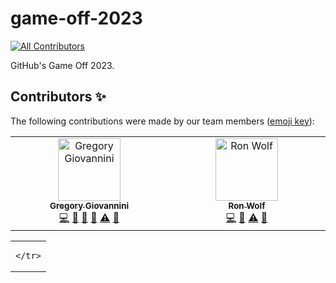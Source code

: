 # game-off-2023
<!-- ALL-CONTRIBUTORS-BADGE:START - Do not remove or modify this section -->
[![All Contributors](https://img.shields.io/badge/all_contributors-2-orange.svg?style=flat-square)](#contributors-)
<!-- ALL-CONTRIBUTORS-BADGE:END -->
GitHub's Game Off 2023.


## Contributors ✨

The following contributions were made by our team members ([emoji key](https://allcontributors.org/docs/en/emoji-key)):
<!-- ALL-CONTRIBUTORS-LIST:START - Do not remove or modify this section -->
<!-- prettier-ignore-start -->
<!-- markdownlint-disable -->
<table>
  <tbody>
    <tr>
      <td align="center" valign="top" width="14.28%"><a href="https://github.com/greg300"><img src="https://avatars.githubusercontent.com/u/36485898?v=4?s=100" width="100px;" alt="Gregory Giovannini"/><br /><sub><b>Gregory Giovannini</b></sub></a><br /><a href="https://github.com/greg300/game-off-2023/commits?author=greg300" title="Code">💻</a> <a href="#projectManagement-greg300" title="Project Management">📆</a> <a href="#design-greg300" title="Design">🎨</a> <a href="#ideas-greg300" title="Ideas, Planning, & Feedback">🤔</a> <a href="https://github.com/greg300/game-off-2023/commits?author=greg300" title="Tests">⚠️</a> <a href="https://github.com/greg300/game-off-2023/pulls?q=is%3Apr+reviewed-by%3Agreg300" title="Reviewed Pull Requests">👀</a></td>
      <td align="center" valign="top" width="14.28%"><a href="https://www.linkedin.com/in/nor-flow"><img src="https://avatars.githubusercontent.com/u/7342888?v=4?s=100" width="100px;" alt="Ron Wolf"/><br /><sub><b>Ron Wolf</b></sub></a><br /><a href="https://github.com/greg300/game-off-2023/commits?author=ron-wolf" title="Code">💻</a> <a href="#ideas-ron-wolf" title="Ideas, Planning, & Feedback">🤔</a> <a href="https://github.com/greg300/game-off-2023/commits?author=ron-wolf" title="Tests">⚠️</a> <a href="https://github.com/greg300/game-off-2023/pulls?q=is%3Apr+reviewed-by%3Aron-wolf" title="Reviewed Pull Requests">👀</a></td>
    </tr>
  </tbody>
</table>

<!-- markdownlint-restore -->
<!-- prettier-ignore-end -->

<!-- ALL-CONTRIBUTORS-LIST:END -->

<!-- ALL-CONTRIBUTORS-LIST:START - Do not remove or modify this section -->
<!-- prettier-ignore-start -->
<!-- markdownlint-disable -->
<table>
  <tbody>
    <tr>
      <td </td>
      
    </tr>
  </tbody>
</table>
